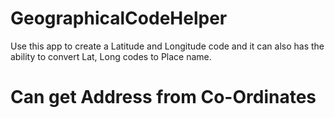 # GeographicalCodeHelper
Use this app to create a Latitude and Longitude code and it can also has the ability to convert Lat, Long codes to Place name.

# Can get Address from Co-Ordinates
